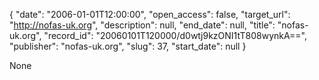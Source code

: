 {
  "date": "2006-01-01T12:00:00", 
  "open_access": false, 
  "target_url": "http://nofas-uk.org", 
  "description": null, 
  "end_date": null, 
  "title": "nofas-uk.org", 
  "record_id": "20060101T120000/d0wtj9kzONI1tT808wynkA==", 
  "publisher": "nofas-uk.org", 
  "slug": 37, 
  "start_date": null
}

None